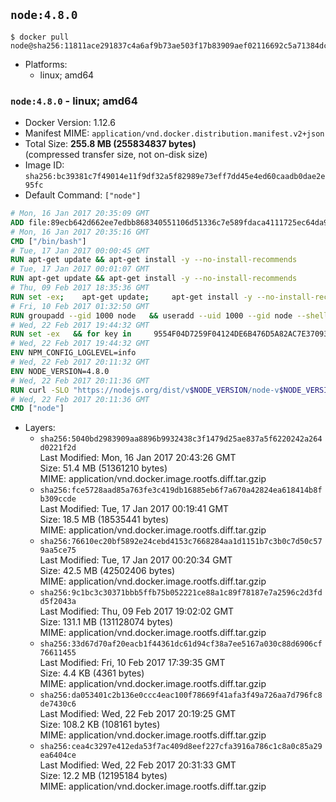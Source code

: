 ## `node:4.8.0`

```console
$ docker pull node@sha256:11811ace291837c4a6af9b73ae503f17b83909aef02116692c5a71384dc8cff8
```

-	Platforms:
	-	linux; amd64

### `node:4.8.0` - linux; amd64

-	Docker Version: 1.12.6
-	Manifest MIME: `application/vnd.docker.distribution.manifest.v2+json`
-	Total Size: **255.8 MB (255834837 bytes)**  
	(compressed transfer size, not on-disk size)
-	Image ID: `sha256:bc39381c7f49014e11f9df32a5f82989e73eff7dd45e4ed60caadb0dae2e95fc`
-	Default Command: `["node"]`

```dockerfile
# Mon, 16 Jan 2017 20:35:09 GMT
ADD file:89ecb642d662ee7edbb868340551106d51336c7e589fdaca4111725ec64da957 in / 
# Mon, 16 Jan 2017 20:35:16 GMT
CMD ["/bin/bash"]
# Tue, 17 Jan 2017 00:00:45 GMT
RUN apt-get update && apt-get install -y --no-install-recommends 		ca-certificates 		curl 		wget 	&& rm -rf /var/lib/apt/lists/*
# Tue, 17 Jan 2017 00:01:07 GMT
RUN apt-get update && apt-get install -y --no-install-recommends 		bzr 		git 		mercurial 		openssh-client 		subversion 				procps 	&& rm -rf /var/lib/apt/lists/*
# Thu, 09 Feb 2017 18:35:36 GMT
RUN set -ex; 	apt-get update; 	apt-get install -y --no-install-recommends 		autoconf 		automake 		bzip2 		file 		g++ 		gcc 		imagemagick 		libbz2-dev 		libc6-dev 		libcurl4-openssl-dev 		libdb-dev 		libevent-dev 		libffi-dev 		libgdbm-dev 		libgeoip-dev 		libglib2.0-dev 		libjpeg-dev 		libkrb5-dev 		liblzma-dev 		libmagickcore-dev 		libmagickwand-dev 		libncurses-dev 		libpng-dev 		libpq-dev 		libreadline-dev 		libsqlite3-dev 		libssl-dev 		libtool 		libwebp-dev 		libxml2-dev 		libxslt-dev 		libyaml-dev 		make 		patch 		xz-utils 		zlib1g-dev 				$( 			if apt-cache show 'default-libmysqlclient-dev' 2>/dev/null | grep -q '^Version:'; then 				echo 'default-libmysqlclient-dev'; 			else 				echo 'libmysqlclient-dev'; 			fi 		) 	; 	rm -rf /var/lib/apt/lists/*
# Fri, 10 Feb 2017 01:32:50 GMT
RUN groupadd --gid 1000 node   && useradd --uid 1000 --gid node --shell /bin/bash --create-home node
# Wed, 22 Feb 2017 19:44:32 GMT
RUN set -ex   && for key in     9554F04D7259F04124DE6B476D5A82AC7E37093B     94AE36675C464D64BAFA68DD7434390BDBE9B9C5     0034A06D9D9B0064CE8ADF6BF1747F4AD2306D93     FD3A5288F042B6850C66B31F09FE44734EB7990E     71DCFD284A79C3B38668286BC97EC7A07EDE3FC1     DD8F2338BAE7501E3DD5AC78C273792F7D83545D     B9AE9905FFD7803F25714661B63B535A4C206CA9     C4F0DFFF4E8C1A8236409D08E73BC641CC11F4C8     56730D5401028683275BD23C23EFEFE93C4CFFFE   ; do     gpg --keyserver ha.pool.sks-keyservers.net --recv-keys "$key";   done
# Wed, 22 Feb 2017 19:44:32 GMT
ENV NPM_CONFIG_LOGLEVEL=info
# Wed, 22 Feb 2017 20:11:32 GMT
ENV NODE_VERSION=4.8.0
# Wed, 22 Feb 2017 20:11:36 GMT
RUN curl -SLO "https://nodejs.org/dist/v$NODE_VERSION/node-v$NODE_VERSION-linux-x64.tar.xz"   && curl -SLO "https://nodejs.org/dist/v$NODE_VERSION/SHASUMS256.txt.asc"   && gpg --batch --decrypt --output SHASUMS256.txt SHASUMS256.txt.asc   && grep " node-v$NODE_VERSION-linux-x64.tar.xz\$" SHASUMS256.txt | sha256sum -c -   && tar -xJf "node-v$NODE_VERSION-linux-x64.tar.xz" -C /usr/local --strip-components=1   && rm "node-v$NODE_VERSION-linux-x64.tar.xz" SHASUMS256.txt.asc SHASUMS256.txt   && ln -s /usr/local/bin/node /usr/local/bin/nodejs
# Wed, 22 Feb 2017 20:11:36 GMT
CMD ["node"]
```

-	Layers:
	-	`sha256:5040bd2983909aa8896b9932438c3f1479d25ae837a5f6220242a264d0221f2d`  
		Last Modified: Mon, 16 Jan 2017 20:43:26 GMT  
		Size: 51.4 MB (51361210 bytes)  
		MIME: application/vnd.docker.image.rootfs.diff.tar.gzip
	-	`sha256:fce5728aad85a763fe3c419db16885eb6f7a670a42824ea618414b8fb309ccde`  
		Last Modified: Tue, 17 Jan 2017 00:19:41 GMT  
		Size: 18.5 MB (18535441 bytes)  
		MIME: application/vnd.docker.image.rootfs.diff.tar.gzip
	-	`sha256:76610ec20bf5892e24cebd4153c7668284aa1d1151b7c3b0c7d50c579aa5ce75`  
		Last Modified: Tue, 17 Jan 2017 00:20:34 GMT  
		Size: 42.5 MB (42502406 bytes)  
		MIME: application/vnd.docker.image.rootfs.diff.tar.gzip
	-	`sha256:9c1bc3c30371bbb5ffb75b052221ce88a1c89f78187e7a2596c2d3fdd5f2043a`  
		Last Modified: Thu, 09 Feb 2017 19:02:02 GMT  
		Size: 131.1 MB (131128074 bytes)  
		MIME: application/vnd.docker.image.rootfs.diff.tar.gzip
	-	`sha256:33d67d70af20eacb1f44361dc61d94cf38a7ee5167a030c88d6906cf76611455`  
		Last Modified: Fri, 10 Feb 2017 17:39:35 GMT  
		Size: 4.4 KB (4361 bytes)  
		MIME: application/vnd.docker.image.rootfs.diff.tar.gzip
	-	`sha256:da053401c2b136e0ccc4eac100f78669f41afa3f49a726aa7d796fc8de7430c6`  
		Last Modified: Wed, 22 Feb 2017 20:19:25 GMT  
		Size: 108.2 KB (108161 bytes)  
		MIME: application/vnd.docker.image.rootfs.diff.tar.gzip
	-	`sha256:cea4c3297e412eda53f7ac409d8eef227cfa3916a786c1c8a0c85a29ea6404ce`  
		Last Modified: Wed, 22 Feb 2017 20:31:33 GMT  
		Size: 12.2 MB (12195184 bytes)  
		MIME: application/vnd.docker.image.rootfs.diff.tar.gzip
